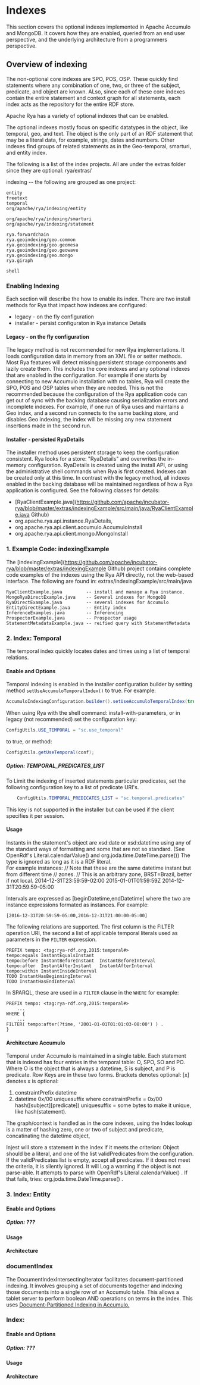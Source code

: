 <!--

# Licensed to the Apache Software Foundation (ASF) under one
# or more contributor license agreements.  See the NOTICE file
# distributed with this work for additional information
# regarding copyright ownership.  The ASF licenses this file
# to you under the Apache License, Version 2.0 (the
# "License"); you may not use this file except in compliance
# with the License.  You may obtain a copy of the License at
#
#   http://www.apache.org/licenses/LICENSE-2.0
#
# Unless required by applicable law or agreed to in writing,
# software distributed under the License is distributed on an
# "AS IS" BASIS, WITHOUT WARRANTIES OR CONDITIONS OF ANY
# KIND, either express or implied.  See the License for the
# specific language governing permissions and limitations
# under the License.

-->
# Indexes

This section covers the optional indexes implemented in Apache Accumulo and MongoDB.  It covers how they are enabled, queried from an end user perspective, and the underlying architecture from a programmers perspective.

## Overview of indexing

The non-optional core indexes are SPO, POS, OSP.  These quickly find statements where any combination of one, two, or three of the subject, predicate, and object are known.  ALso, since each of these core indexes contain the entire statement and context graph for all statements, each index acts as the repository for the entire RDF store.

Apache Rya has a variety of optional indexes that can be enabled.  

The optional indexes mostly focus on specific datatypes in the object, like temporal, geo, and text.  The object is the only part of an RDF statement that may be a literal data, for example, strings, dates and numbers.
Other indexes find groups of related statements as in the Geo-temporal, smarturi, and entity index.

The following is a list of the index projects. All are under the extras folder since they are optional: rya/extras/

indexing  -- the following are grouped as one project:


```
entity
freetext
temporal
org/apache/rya/indexing/entity

org/apache/rya/indexing/smarturi
org/apache/rya/indexing/statement

rya.forwardchain
rya.geoindexing/geo.common
rya.geoindexing/geo.geomesa
rya.geoindexing/geo.geowave
rya.geoindexing/geo.mongo
rya.giraph

shell
```
### Enabling Indexing
Each section will describe the how to enable its index.  There are two install methods for Rya that impact how indexes are configured:  
- legacy - on the fly configuration
- installer - persist configuraton in Rya instance Details


#### Legacy - on the fly configuration

The legacy method is not recommended for new Rya implementations. It loads configuration data in memory from an XML file or setter methods. Most Rya features will detect missing persistent storage components and lazily create them.  This includes the core indexes and any optional indexes that are enabled in the configuration.  For example if one starts by connecting to new Accumulo installation with no tables, Rya will create the SPO, POS and OSP tables when they are needed.  This is not the recommended because the configuration of the Rya application code can get out of sync with the backing database causing serialization errors and incomplete indexes. For example, if one run of Rya uses and maintains a Geo index, and a second run connects to the same backing store, and disables Geo indexing, the index will be missing any new statement insertions made in the second run.  

#### Installer - persisted RyaDetails

The installer method uses persistent storage to keep the configuration consistent.  Rya looks for a store: "RyaDetails" and overwrites the in-memory configuration.  RyaDetails is created using the install API, or using the administrative shell commands when Rya is first created.  Indexes can be created only at this time.  In contrast with the legacy method, all indexes enabled in the backing database will be maintained regardless of how a Rya application is configured.  See the following classes for details:

 - [RyaClientExample.java](https://github.com/apache/incubator-rya/blob/master/extras/indexingExample/src/main/java/RyaClientExample.java Github)
 - org.apache.rya.api.instance.RyaDetails,  
 - org.apache.rya.api.client.accumulo.AccumuloInstall
 - org.apache.rya.api.client.mongo.MongoInstall

### 1. Example Code: indexingExample

The [indexingExample](https://github.com/apache/incubator-rya/blob/master/extras/indexingExample Github) project contains complete code examples of the indexes using the Rya API directly, not the web-based interface.
The following are found in: extras/indexingExample/src/main/java

    RyaClientExample.java         -- install and manage a Rya instance.
    MongoRyaDirectExample.java    -- Several indexes for MongoDB
    RyaDirectExample.java         -- several indexes for Accumulo
    EntityDirectExample.java      -- Entity index    
    InferenceExamples.java        -- Inferencing
    ProspectorExample.java        -- Prospector usage
    StatementMetadataExample.java -- reified query with StatementMetadata


### 2. Index: Temporal
The temporal index quickly locates dates and times using a list of temporal relations.  

#### Enable and Options
Temporal indexing is enabled in the installer configuration builder by setting
method `setUseAccumuloTemporalIndex()` to true.  For example:
```java
AccumuloIndexingConfiguration.builder().setUseAccumuloTemporalIndex(true);
```
When using Rya with the shell command: install-with-parameters, or in legacy (not recommended) set the configuration key:
```java
ConfigUtils.USE_TEMPORAL = "sc.use_temporal"
```
to true, or method:
```java
ConfigUtils.getUseTemporal(conf);
```
##### Option: TEMPORAL_PREDICATES_LIST
To Limit the indexing of inserted statements particular predicates, set the following configuration key to a list of predicate URI's.
```java
    ConfigUtils.TEMPORAL_PREDICATES_LIST = "sc.temporal.predicates"
```
This key is not supported in the installer but can be used if the client specifies it per session.

#### Usage
Instants in the statement's object are xsd:date or xsd:datetime using any of the standard ways of formatting and some that are not so standard.  (See  OpenRdf's Literal.calendarValue() and org.joda.time.DateTime.parse())  The type is ignored as long as it is a RDF literal.  
For example instances:
// Note that these are the same datetime instant but from different time
// zones.
// This is an arbitrary zone, BRST=Brazil, better if not local.
    2014-12-31T23:59:59-02:00
    2015-01-01T01:59:59Z
    2014-12-31T20:59:59-05:00

Intervals are expressed as [beginDatetime,endDatetime] where the two are instance expressions formated as instances.  For example:

    [2016-12-31T20:59:59-05:00,2016-12-31T21:00:00-05:00]

The following relations are supported.  The first column is the FILTER operation URI, the second a list of applicable temporal literals used as parameters in the `FILTER` expression.
```
PREFIX tempo: <tag:rya-rdf.org,2015:temporal#>
tempo:equals InstantEqualsInstant
tempo:before InstantBeforeInstant  InstantBeforeInterval
tempo:after  InstantAfterInstant   InstantAfterInterval
tempo:within InstantInsideInterval
TODO InstantHasBeginningInterval
TODO InstantHasEndInterval
```
In SPARQL, these are used in a `FILTER` clause in the `WHERE` for example:
```SPARQL
PREFIX tempo: <tag:rya-rdf.org,2015:temporal#>
    ...
WHERE {
    ...
FILTER( tempo:after(?time, '2001-01-01T01:01:03-08:00') ) .
}
```
#### Architecture Accumulo
Temporal under Accumulo is maintained in a single table.  Each statement that is indexed has four entries in the temporal table: O, SPO, SO and PO.  Where O is the object that is always a datetime, S is subject, and P is predicate.
Row Keys are in these two forms. Brackets denotes optional: [x] denotes x is optional:
   1. constraintPrefix datetime
   2. datetime 0x/00 uniquesuffix
 where
     constraintPrefix = 0x/00 hash([subject][predicate])
     uniquesuffix = some bytes to make it unique, like hash(statement).

The graph/context is handled as in the core indexes, using the
Index lookup is a matter of hashing zero, one or two of subject and predicate, concatinating the datetime object,

Injest will store a statement in the index if it meets the criterion: Object should be a literal, and one of the list validPredicates from the configuration.  If the validPredicates list is empty, accept all predicates.
If it does not meet the criteria, it is silently ignored.
It will Log a warning if the object is not parse-able.
It attempts to parse with OpenRdf's Literal.calendarValue() .
If that fails, tries: org.joda.time.DateTime.parse() .

### 3. Index: Entity
#### Enable and Options
##### Option: ???
#### Usage
#### Architecture

### documentIndex

The DocumentIndexIntersectingIterator facilitates document-partitioned indexing. It involves grouping a set of documents together and indexing those documents into a single row of an Accumulo table. This allows a tablet server to perform boolean AND operations on terms in the index.  This uses [Document-Partitioned Indexing in Accumulo.](https://accumulo.apache.org/1.6/accumulo_user_manual.html#_document_partitioned_indexing "Accumulo user manual")

### Index:
#### Enable and Options
##### Option: ???
#### Usage
#### Architecture
